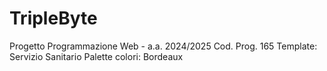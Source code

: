 # TripleByte
Progetto Programmazione Web - a.a. 2024/2025 
Cod. Prog. 165 
Template: Servizio Sanitario
Palette colori: Bordeaux
